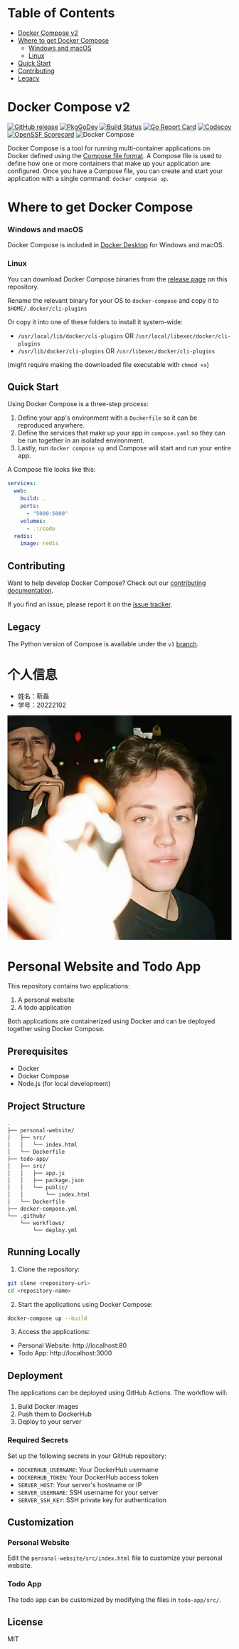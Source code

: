 # Table of Contents
- [Docker Compose v2](#docker-compose-v2)
- [Where to get Docker Compose](#where-to-get-docker-compose)
    + [Windows and macOS](#windows-and-macos)
    + [Linux](#linux)
- [Quick Start](#quick-start)
- [Contributing](#contributing)
- [Legacy](#legacy)
# Docker Compose v2

[![GitHub release](https://img.shields.io/github/v/release/docker/compose.svg?style=flat-square)](https://github.com/docker/compose/releases/latest)
[![PkgGoDev](https://img.shields.io/badge/go.dev-docs-007d9c?style=flat-square&logo=go&logoColor=white)](https://pkg.go.dev/github.com/docker/compose/v2)
[![Build Status](https://img.shields.io/github/actions/workflow/status/docker/compose/ci.yml?label=ci&logo=github&style=flat-square)](https://github.com/docker/compose/actions?query=workflow%3Aci)
[![Go Report Card](https://goreportcard.com/badge/github.com/docker/compose/v2?style=flat-square)](https://goreportcard.com/report/github.com/docker/compose/v2)
[![Codecov](https://codecov.io/gh/docker/compose/branch/main/graph/badge.svg?token=HP3K4Y4ctu)](https://codecov.io/gh/docker/compose)
[![OpenSSF Scorecard](https://api.securityscorecards.dev/projects/github.com/docker/compose/badge)](https://api.securityscorecards.dev/projects/github.com/docker/compose)
![Docker Compose](logo.png?raw=true "Docker Compose Logo")

Docker Compose is a tool for running multi-container applications on Docker
defined using the [Compose file format](https://compose-spec.io).
A Compose file is used to define how one or more containers that make up
your application are configured.
Once you have a Compose file, you can create and start your application with a
single command: `docker compose up`.

# Where to get Docker Compose

### Windows and macOS

Docker Compose is included in
[Docker Desktop](https://www.docker.com/products/docker-desktop/)
for Windows and macOS.

### Linux

You can download Docker Compose binaries from the
[release page](https://github.com/docker/compose/releases) on this repository.

Rename the relevant binary for your OS to `docker-compose` and copy it to `$HOME/.docker/cli-plugins`

Or copy it into one of these folders to install it system-wide:

* `/usr/local/lib/docker/cli-plugins` OR `/usr/local/libexec/docker/cli-plugins`
* `/usr/lib/docker/cli-plugins` OR `/usr/libexec/docker/cli-plugins`

(might require making the downloaded file executable with `chmod +x`)


Quick Start
-----------

Using Docker Compose is a three-step process:
1. Define your app's environment with a `Dockerfile` so it can be
   reproduced anywhere.
2. Define the services that make up your app in `compose.yaml` so
   they can be run together in an isolated environment.
3. Lastly, run `docker compose up` and Compose will start and run your entire
   app.

A Compose file looks like this:

```yaml
services:
  web:
    build: .
    ports:
      - "5000:5000"
    volumes:
      - .:/code
  redis:
    image: redis
```

Contributing
------------

Want to help develop Docker Compose? Check out our
[contributing documentation](CONTRIBUTING.md).

If you find an issue, please report it on the
[issue tracker](https://github.com/docker/compose/issues/new/choose).

Legacy
-------------

The Python version of Compose is available under the `v1` [branch](https://github.com/docker/compose/tree/v1).

# 个人信息

- 姓名：靳磊
- 学号：20222102

![profile](personal-website/src/profile.jpg)

# Personal Website and Todo App

This repository contains two applications:
1. A personal website
2. A todo application

Both applications are containerized using Docker and can be deployed together using Docker Compose.

## Prerequisites

- Docker
- Docker Compose
- Node.js (for local development)

## Project Structure

```
.
├── personal-website/
│   ├── src/
│   │   └── index.html
│   └── Dockerfile
├── todo-app/
│   ├── src/
│   │   ├── app.js
│   │   ├── package.json
│   │   └── public/
│   │       └── index.html
│   └── Dockerfile
├── docker-compose.yml
└── .github/
    └── workflows/
        └── deploy.yml
```

## Running Locally

1. Clone the repository:
```bash
git clone <repository-url>
cd <repository-name>
```

2. Start the applications using Docker Compose:
```bash
docker-compose up --build
```

3. Access the applications:
- Personal Website: http://localhost:80
- Todo App: http://localhost:3000

## Deployment

The applications can be deployed using GitHub Actions. The workflow will:
1. Build Docker images
2. Push them to DockerHub
3. Deploy to your server

### Required Secrets

Set up the following secrets in your GitHub repository:
- `DOCKERHUB_USERNAME`: Your DockerHub username
- `DOCKERHUB_TOKEN`: Your DockerHub access token
- `SERVER_HOST`: Your server's hostname or IP
- `SERVER_USERNAME`: SSH username for your server
- `SERVER_SSH_KEY`: SSH private key for authentication

## Customization

### Personal Website
Edit the `personal-website/src/index.html` file to customize your personal website.

### Todo App
The todo app can be customized by modifying the files in `todo-app/src/`.

## License

MIT
